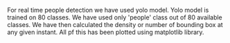
For real time people detection we have used yolo model. Yolo model is trained on 80 classes. We have used only 'people' class out of
80 available classes. We have then calculated the density or number of bounding box at any given instant. All pf this has been plotted
using matplotlib library.
